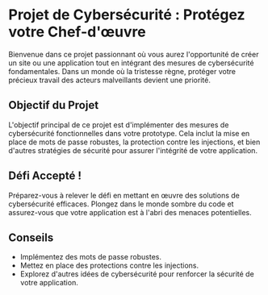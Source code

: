 # Projet de Cybersécurité : Protégez votre Chef-d'œuvre
Bienvenue dans ce projet passionnant où vous aurez l'opportunité de créer un site ou une application tout en intégrant des mesures de cybersécurité fondamentales. Dans un monde où la tristesse règne, protéger votre précieux travail des acteurs malveillants devient une priorité.

## Objectif du Projet
L'objectif principal de ce projet est d'implémenter des mesures de cybersécurité fonctionnelles dans votre prototype. Cela inclut la mise en place de mots de passe robustes, la protection contre les injections, et bien d'autres stratégies de sécurité pour assurer l'intégrité de votre application.

## Défi Accepté !
Préparez-vous à relever le défi en mettant en œuvre des solutions de cybersécurité efficaces. Plongez dans le monde sombre du code et assurez-vous que votre application est à l'abri des menaces potentielles.

## Conseils
- Implémentez des mots de passe robustes.
- Mettez en place des protections contre les injections.
- Explorez d'autres idées de cybersécurité pour renforcer la sécurité de votre application.
